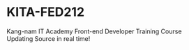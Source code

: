 # KITA-FED212
Kang-nam IT Academy Front-end Developer Training Course<br>
Updating Source in real time!
